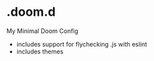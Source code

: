 # .doom.d
My Minimal Doom Config

- includes support for flychecking .js with eslint
- includes themes
